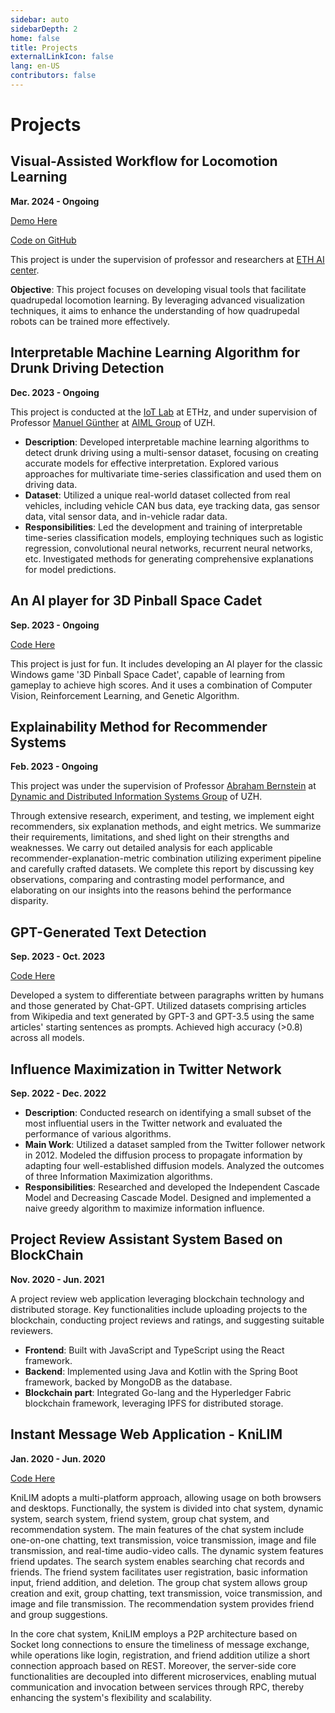 ```yaml
---
sidebar: auto
sidebarDepth: 2
home: false
title: Projects
externalLinkIcon: false
lang: en-US
contributors: false
---
```


# Projects

## Visual-Assisted Workflow for Locomotion Learning

**Mar. 2024 - Ongoing**

<ProjectDetail image="/projects/anymal-large.png" hideBorder=true>


[Demo Here](https://linan1109.github.io/urdf-loaders/js)

[Code on GitHub](https://github.com/linan1109/urdf-loaders)

This project is under the supervision of professor and researchers at [ETH AI center](https://ai.ethz.ch/). 

 <!-- - **Description**: This project focuses on the investigation into appropriate metrics and visualization techniques to steer the quadrupedal locomotion learning process interactively. This action will be an important step towards a more transparent learning system. -->
 <!-- - **Main Work**: Conduct in-depth research on the Dynamics Explorer system and other relevant visualization techniques. Integrate state-of-the-art quadrupedal locomotion learning algorithms, leveraging platforms such as Isaac Gym and RaiSim for simulation and experimentation. -->

**Objective**: This project focuses on developing visual tools that facilitate quadrupedal locomotion learning. By leveraging advanced visualization techniques, it aims to enhance the understanding of how quadrupedal robots can be trained more effectively.

<!-- **Contributions**:
- Algorithm Research & Integration: Researched and implemented state-of-the-art locomotion learning algorithms. This step included reviewing the latest methodologies, identifying best practices, and customizing them for quadrupedal robots.
- Simulation Platform: Employed RaiSim, a physics engine, to simulate different locomotion learning scenarios and experiment with algorithm effectiveness, creating a controlled environment for testing.
- Visualization Website: Developed a web-based visualization platform to interpret the outcomes of different learning strategies, helping researchers analyze the learning behavior and adjust strategies accordingly. -->

</ProjectDetail>

## Interpretable Machine Learning Algorithm for Drunk Driving Detection 

**Dec. 2023 - Ongoing**


This project is conducted at the [IoT Lab](https://www.iot-lab.ch/projects-connectedmobility/drive/) at ETHz, and under supervision of Professor [Manuel Günther](https://www.ifi.uzh.ch/en/aiml/people/guenther.html) at [AIML Group](https://www.ifi.uzh.ch/en/aiml.html) of UZH.

- **Description**: Developed interpretable machine learning algorithms to detect drunk driving using a multi-sensor dataset, focusing on creating accurate models for effective interpretation. Explored various approaches for multivariate time-series classification and used them on driving data.
 - **Dataset**: Utilized a unique real-world dataset collected from real vehicles, including vehicle CAN bus data, eye tracking data, gas sensor data, vital sensor data, and in-vehicle radar data.
 - **Responsibilities**: Led the development and training of interpretable time-series classification models, employing techniques such as logistic regression, convolutional neural networks, recurrent neural networks, etc. Investigated methods for generating comprehensive explanations for model predictions.

## An AI player for 3D Pinball Space Cadet

**Sep. 2023 - Ongoing**

<ProjectDetail image="/projects/3dpinball.gif" hideBorder=true>

[Code Here](https://github.com/linan1109/SpaceCadetPinball-AIplayer)

This project is just for fun. It includes developing an AI player for the classic Windows game '3D Pinball Space Cadet', capable of learning from gameplay to achieve high scores. And it uses a combination of Computer Vision, Reinforcement Learning, and Genetic Algorithm.

</ProjectDetail>


## Explainability Method for Recommender Systems

**Feb. 2023 - Ongoing**

<ProjectDetail image="/projects/rose.png" hideBorder=true>

This project was under the supervision of Professor [Abraham Bernstein](https://www.ifi.uzh.ch/en/ddis/people/bernstein.html) at [Dynamic and Distributed Information Systems Group](https://www.ifi.uzh.ch/en/ddis.html) of UZH.

Through extensive research,  experiment, and testing, we implement eight recommenders, six explanation methods, and eight metrics. We summarize their requirements, limitations, and shed light on their strengths and weaknesses. We carry out detailed analysis for each applicable recommender-explanation-metric combination utilizing experiment pipeline and carefully crafted datasets. We complete this report by discussing key observations, comparing and contrasting model performance, and elaborating on our insights into the reasons behind the performance disparity. 


</ProjectDetail>

## GPT-Generated Text Detection

**Sep. 2023 - Oct. 2023**

[Code Here](https://github.com/yvonne-yiqin-zhang/GPT_Generated_Text_Detection)

Developed a system to differentiate between paragraphs written by humans and those generated by Chat-GPT. Utilized datasets comprising articles from Wikipedia and text generated by GPT-3 and GPT-3.5 using the same articles' starting sentences as prompts. Achieved high accuracy (>0.8) across all models.


## Influence Maximization in Twitter Network

**Sep. 2022 - Dec. 2022**

 - **Description**: Conducted research on identifying a small subset of the most influential users in the Twitter network and evaluated the performance of various algorithms.
 - **Main Work**: Utilized a dataset sampled from the Twitter follower network in 2012. Modeled the diffusion process to propagate information by adapting four well-established diffusion models. Analyzed the outcomes of three Information Maximization algorithms.
 - **Responsibilities**: Researched and developed the Independent Cascade Model and Decreasing Cascade Model. Designed and implemented a naive greedy algorithm to maximize information influence.

## Project Review Assistant System Based on BlockChain

**Nov. 2020 - Jun. 2021**

A project review web application leveraging blockchain technology and distributed storage. Key functionalities include uploading projects to the blockchain, conducting project reviews and ratings, and suggesting suitable reviewers.

 - **Frontend**: Built with JavaScript and TypeScript using the React framework.
 - **Backend**: Implemented using Java and Kotlin with the Spring Boot framework, backed by MongoDB as the database.
 - **Blockchain part**: Integrated Go-lang and the Hyperledger Fabric blockchain framework, leveraging IPFS for distributed storage.
  
## Instant Message Web Application - KniLIM

**Jan. 2020 - Jun. 2020**
<ProjectDetail image="/projects/im.png" hideBorder=true>    

[Code Here](https://github.com/KniLIM)

KniLIM adopts a multi-platform approach, allowing usage on both browsers and desktops. Functionally, the system is divided into chat system, dynamic system, search system, friend system, group chat system, and recommendation system. The main features of the chat system include one-on-one chatting, text transmission, voice transmission, image and file transmission, and real-time audio-video calls. The dynamic system features friend updates. The search system enables searching chat records and friends. The friend system facilitates user registration, basic information input, friend addition, and deletion. The group chat system allows group creation and exit, group chatting, text transmission, voice transmission, and image and file transmission. The recommendation system provides friend and group suggestions.

In the core chat system, KniLIM employs a P2P architecture based on Socket long connections to ensure the timeliness of message exchange, while operations like login, registration, and friend addition utilize a short connection approach based on REST. Moreover, the server-side core functionalities are decoupled into different microservices, enabling mutual communication and invocation between services through RPC, thereby enhancing the system's flexibility and scalability.

</ProjectDetail>